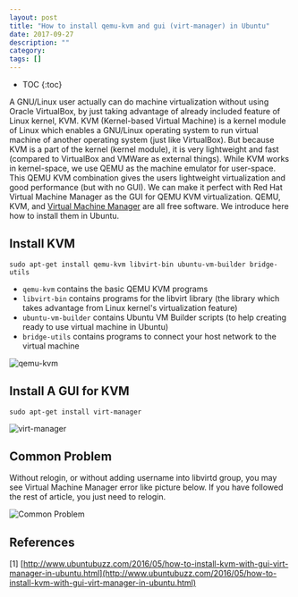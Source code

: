 ```yaml
---
layout: post
title: "How to install qemu-kvm and gui (virt-manager) in Ubuntu"
date: 2017-09-27
description: ""
category: 
tags: []
---
```

* TOC
{:toc}

A GNU/Linux user actually can do machine virtualization without using Oracle VirtualBox, by just taking advantage of already included feature of Linux kernel, KVM. KVM (Kernel-based Virtual Machine) is a kernel module of Linux which enables a GNU/Linux operating system to run virtual machine of another operating system (just like VirtualBox). But because KVM is a part of the kernel (kernel module), it is very lightweight and fast (compared to VirtualBox and VMWare as external things). While KVM works in kernel-space, we use QEMU as the machine emulator for user-space. This QEMU KVM combination gives the users lightweight virtualization and good performance (but with no GUI). We can make it perfect with Red Hat Virtual Machine Manager as the GUI for QEMU KVM virtualization. QEMU, KVM, and [Virtual Machine Manager](https://github.com/virt-manager/virt-manager/blob/master/COPYING) are all free software. We introduce here how to install them in Ubuntu.

## Install KVM

```
sudo apt-get install qemu-kvm libvirt-bin ubuntu-vm-builder bridge-utils
```

- `qemu-kvm` contains the basic QEMU KVM programs
- `libvirt-bin` contains programs for the libvirt library (the library which takes advantage from Linux kernel's virtualization feature)
- `ubuntu-vm-builder` contains Ubuntu VM Builder scripts (to help creating ready to use virtual machine in Ubuntu)
- `bridge-utils` contains programs to connect your host network to the virtual machine

![qemu-kvm]({{site.url}}/images/qemu-kvm.png)

## Install A GUI for KVM

```
sudo apt-get install virt-manager
```

![virt-manager]({{site.url}}/images/virt-manager.png)

## Common Problem

Without relogin, or without adding username into libvirtd group, you may see Virtual Machine Manager error like picture below. If you have followed the rest of article, you just need to relogin. 

![Common Problem]({{site.url}}/images/problem.png)

## References

[1] [http://www.ubuntubuzz.com/2016/05/how-to-install-kvm-with-gui-virt-manager-in-ubuntu.html](http://www.ubuntubuzz.com/2016/05/how-to-install-kvm-with-gui-virt-manager-in-ubuntu.html)
